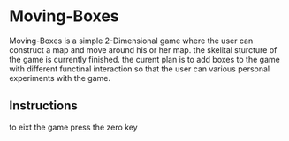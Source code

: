 # Moving-Boxes

Moving-Boxes is a simple 2-Dimensional game where the user can construct a map and move around his or her map. the skelital sturcture of the game is currently finished. the curent plan is to add boxes to the game with different functinal interaction so that the user can various personal experiments with the game.

## Instructions
to eixt the game press the zero key
